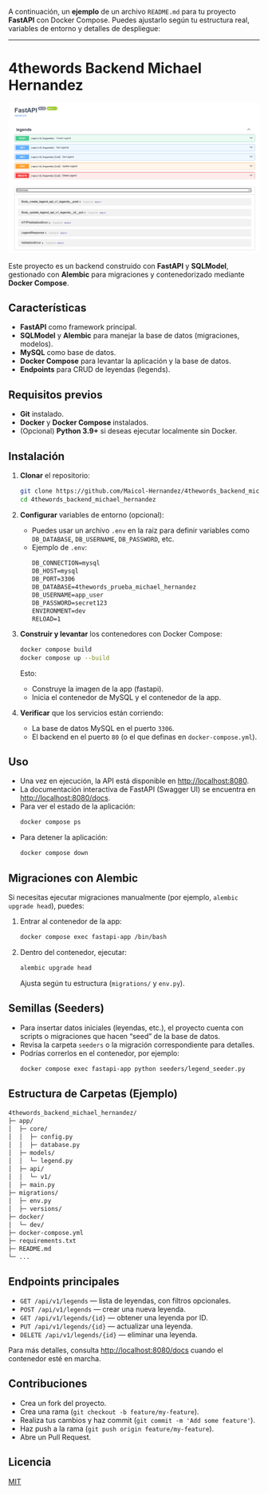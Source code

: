 A continuación, un **ejemplo** de un archivo `README.md` para tu proyecto **FastAPI** con Docker Compose. Puedes ajustarlo según tu estructura real, variables de entorno y detalles de despliegue:

---

# 4thewords Backend Michael Hernandez

![Texto alternativo](public/app.png)

Este proyecto es un backend construido con **FastAPI** y **SQLModel**, gestionado con **Alembic** para migraciones y contenedorizado mediante **Docker Compose**.

## Características

- **FastAPI** como framework principal.
- **SQLModel** y **Alembic** para manejar la base de datos (migraciones, modelos).
- **MySQL** como base de datos.
- **Docker Compose** para levantar la aplicación y la base de datos.
- **Endpoints** para CRUD de leyendas (legends).

## Requisitos previos

- **Git** instalado.
- **Docker** y **Docker Compose** instalados.
- (Opcional) **Python 3.9+** si deseas ejecutar localmente sin Docker.

## Instalación

1. **Clonar** el repositorio:

   ```bash
   git clone https://github.com/Maicol-Hernandez/4thewords_backend_michael_hernandez.git
   cd 4thewords_backend_michael_hernandez
   ```

2. **Configurar** variables de entorno (opcional):

   - Puedes usar un archivo `.env` en la raíz para definir variables como `DB_DATABASE`, `DB_USERNAME`, `DB_PASSWORD`, etc.
   - Ejemplo de `.env`:
     ```env
     DB_CONNECTION=mysql
     DB_HOST=mysql
     DB_PORT=3306
     DB_DATABASE=4thewords_prueba_michael_hernandez
     DB_USERNAME=app_user
     DB_PASSWORD=secret123
     ENVIRONMENT=dev
     RELOAD=1
     ```

3. **Construir y levantar** los contenedores con Docker Compose:

   ```bash
   docker compose build
   docker compose up --build
   ```

   Esto:

   - Construye la imagen de la app (fastapi).
   - Inicia el contenedor de MySQL y el contenedor de la app.

4. **Verificar** que los servicios están corriendo:
   - La base de datos MySQL en el puerto `3306`.
   - El backend en el puerto `80` (o el que definas en `docker-compose.yml`).

## Uso

- Una vez en ejecución, la API está disponible en [http://localhost:8080](http://localhost:8080).
- La documentación interactiva de FastAPI (Swagger UI) se encuentra en [http://localhost:8080/docs](http://localhost:8080/docs).
- Para ver el estado de la aplicación:
  ```bash
  docker compose ps
  ```
- Para detener la aplicación:
  ```bash
  docker compose down
  ```

## Migraciones con Alembic

Si necesitas ejecutar migraciones manualmente (por ejemplo, `alembic upgrade head`), puedes:

1. Entrar al contenedor de la app:
   ```bash
   docker compose exec fastapi-app /bin/bash
   ```
2. Dentro del contenedor, ejecutar:
   ```bash
   alembic upgrade head
   ```
   Ajusta según tu estructura (`migrations/` y `env.py`).

## Semillas (Seeders)

- Para insertar datos iniciales (leyendas, etc.), el proyecto cuenta con scripts o migraciones que hacen “seed” de la base de datos.
- Revisa la carpeta `seeders` o la migración correspondiente para detalles.
- Podrías correrlos en el contenedor, por ejemplo:
  ```bash
  docker compose exec fastapi-app python seeders/legend_seeder.py
  ```

## Estructura de Carpetas (Ejemplo)

```plaintext
4thewords_backend_michael_hernandez/
├─ app/
│  ├─ core/
│  │  ├─ config.py
│  │  ├─ database.py
│  ├─ models/
│  │  └─ legend.py
│  ├─ api/
│  │  └─ v1/
│  ├─ main.py
├─ migrations/
│  ├─ env.py
│  ├─ versions/
├─ docker/
│  └─ dev/
├─ docker-compose.yml
├─ requirements.txt
├─ README.md
└─ ...
```

## Endpoints principales

- `GET /api/v1/legends` — lista de leyendas, con filtros opcionales.
- `POST /api/v1/legends` — crear una nueva leyenda.
- `GET /api/v1/legends/{id}` — obtener una leyenda por ID.
- `PUT /api/v1/legends/{id}` — actualizar una leyenda.
- `DELETE /api/v1/legends/{id}` — eliminar una leyenda.

Para más detalles, consulta [http://localhost:8080/docs](http://localhost:8080/docs) cuando el contenedor esté en marcha.

## Contribuciones

- Crea un fork del proyecto.
- Crea una rama (`git checkout -b feature/my-feature`).
- Realiza tus cambios y haz commit (`git commit -m 'Add some feature'`).
- Haz push a la rama (`git push origin feature/my-feature`).
- Abre un Pull Request.

## Licencia

[MIT](LICENSE)

